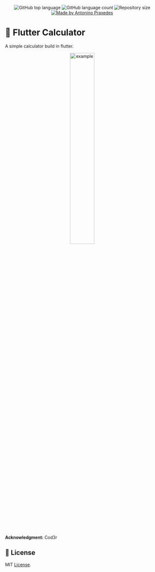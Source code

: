 <p align="center">
  <img alt="GitHub top language" src="https://img.shields.io/github/languages/top/apfjunior/flutter-calculator">
  <img alt="GitHub language count" src="https://img.shields.io/github/languages/count/apfjunior/flutter-calculator">
  <img alt="Repository size" src="https://img.shields.io/github/repo-size/apfjunior/flutter-calculator">
  <a href="https://github.com/apfjunior">
    <img alt="Made by Antonino Praxedes" src="https://img.shields.io/badge/created%20by-Antonino%20Praxedes-blue">
  </a>
</p>

# :iphone: Flutter Calculator
A simple calculator build in flutter.

<p align="center">
  <img src="https://i.ibb.co/qYX7pZM/example.gif" alt="example" width="40%">
</p>

**Acknowledgment:** Cod3r

## :memo:  License

MIT [License](https://opensource.org/licenses/MIT).
